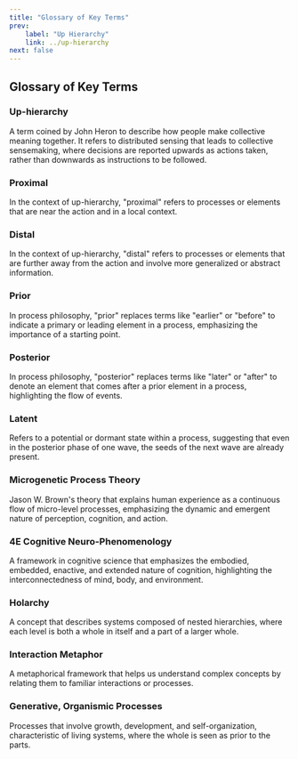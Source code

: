 ```yaml
---
title: "Glossary of Key Terms"
prev:
    label: "Up Hierarchy"
    link: ../up-hierarchy
next: false
---
```


## Glossary of Key Terms

### Up-hierarchy
A term coined by John Heron to describe how people make collective meaning together. It refers to distributed sensing that leads to collective sensemaking, where decisions are reported upwards as actions taken, rather than downwards as instructions to be followed.

### Proximal
In the context of up-hierarchy, "proximal" refers to processes or elements that are near the action and in a local context.

### Distal
In the context of up-hierarchy, "distal" refers to processes or elements that are further away from the action and involve more generalized or abstract information.

### Prior
In process philosophy, "prior" replaces terms like "earlier" or "before" to indicate a primary or leading element in a process, emphasizing the importance of a starting point.

### Posterior
In process philosophy, "posterior" replaces terms like "later" or "after" to denote an element that comes after a prior element in a process, highlighting the flow of events.

### Latent
Refers to a potential or dormant state within a process, suggesting that even in the posterior phase of one wave, the seeds of the next wave are already present.

### Microgenetic Process Theory
Jason W. Brown's theory that explains human experience as a continuous flow of micro-level processes, emphasizing the dynamic and emergent nature of perception, cognition, and action.

### 4E Cognitive Neuro-Phenomenology
A framework in cognitive science that emphasizes the embodied, embedded, enactive, and extended nature of cognition, highlighting the interconnectedness of mind, body, and environment.

### Holarchy
A concept that describes systems composed of nested hierarchies, where each level is both a whole in itself and a part of a larger whole.

### Interaction Metaphor
A metaphorical framework that helps us understand complex concepts by relating them to familiar interactions or processes.

### Generative, Organismic Processes
Processes that involve growth, development, and self-organization, characteristic of living systems, where the whole is seen as prior to the parts.
